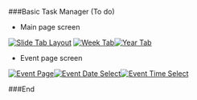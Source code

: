 ###Basic Task Manager (To do)

- Main page screen

[![Slide Tab Layout](https://im3.ezgif.com/tmp/ezgif-3-dbca04c7323e.gif "Slide Tab Layout")](https://im3.ezgif.com/tmp/ezgif-3-dbca04c7323e.gif "Slide Tab Layout") [![Week Tab](https://i.ibb.co/jR7RDq0/Hnet-com-image-2.jpg "Week Tab")](https://i.ibb.co/jR7RDq0/Hnet-com-image-2.jpg "Week Tab")[![Year Tab](https://i.ibb.co/ZLfJNcD/Hnet-com-image-1.jpg "Year Tab")](https://i.ibb.co/ZLfJNcD/Hnet-com-image-1.jpg "Year Tab")




- Event page screen


[![Event Page](https://i.ibb.co/F5GT7pQ/eventpage1.jpg "Event Page")](https://i.ibb.co/F5GT7pQ/eventpage1.jpg "Event Page")[![Event Date Select](https://i.ibb.co/9vZ96m9/Hnet-com-image-3.jpg "Event Date Select")](https://i.ibb.co/9vZ96m9/Hnet-com-image-3.jpg "Event Date Select")[![Event Time Select](https://i.ibb.co/fqjxY2C/Hnet-com-image-4.jpg "Event Time Select")](https://i.ibb.co/fqjxY2C/Hnet-com-image-4.jpg "Event Time Select")

###End